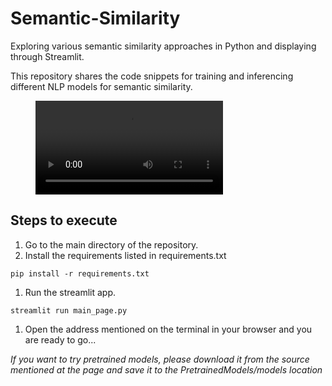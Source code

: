 # Semantic-Similarity
Exploring various semantic similarity approaches in Python and displaying through Streamlit.

This repository shares the code snippets for training and inferencing different NLP models for semantic similarity.

<figure class="video_container">
  <video controls="true" allowfullscreen="true" >    
    <source src="./NLP_Semantic_Similarity.mov" type="video/mov">
  </video>
</figure>

## Steps to execute

1. Go to the main directory of the repository.
1. Install the requirements listed in requirements.txt
```
pip install -r requirements.txt
```
1. Run the streamlit app.
```
streamlit run main_page.py
```
1. Open the address mentioned on the terminal in your browser and you are ready to go...


*If you want to try pretrained models, please download it from the source mentioned at the page and save it to the PretrainedModels/models location*

